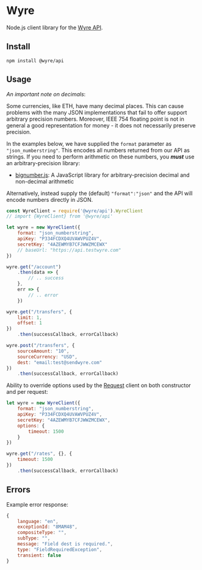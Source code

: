 Wyre
====

Node.js client library for the [Wyre API](https://www.sendwyre.com/docs/).

Install
-------

```
npm install @wyre/api
```

Usage
-----

*An important note on decimals*:

Some currencies, like ETH, have many decimal places. This can cause problems with the
many JSON implementations that fail to offer support arbitrary precision numbers. Moreover, IEEE 754 floating point
is not in general a good representation for money - it does not necessarily preserve precision.

In the examples below, we have supplied the `format` parameter as `"json_numberstring"`. This encodes all
numbers returned from our API as strings. If you need to perform arithmetic on these numbers, you ***must***
use an arbitrary-precision library:

- [bignumber.js](https://github.com/MikeMcl/bignumber.js): A JavaScript library for arbitrary-precision decimal and non-decimal arithmetic

Alternatively, instead supply the (default) `"format":"json"` and the API will encode numbers directly in JSON.

```js
const WyreClient = require('@wyre/api').WyreClient
// import {WyreClient} from '@wyre/api'

let wyre = new WyreClient({
    format: "json_numberstring",
    apiKey: "P334FCDXQ4UVAWVPUZ4V",
    secretKey: "4AZEWMYB7CFJWWZMCEWX"
    // baseUrl: "https://api.testwyre.com"
})

wyre.get("/account")
    .then(data => {
        // .. success
    },
    err => {
        // .. error
    })

wyre.get("/transfers", {
    limit: 1,
    offset: 1
})
    .then(successCallback, errorCallback)

wyre.post("/transfers", {
    sourceAmount: "10",
    sourceCurrency: "USD",
    dest: "email:test@sendwyre.com"
})
    .then(successCallback, errorCallback)
```

Ability to override options used by the [Request](https://github.com/request/request) client on both constructor and per request:

```js
let wyre = new WyreClient({
    format: "json_numberstring",
    apiKey: "P334FCDXQ4UVAWVPUZ4V",
    secretKey: "4AZEWMYB7CFJWWZMCEWX",
    options: {
        timeout: 1500
    }
})
```

```js
wyre.get("/rates", {}, {
    timeout: 1500
})
    .then(successCallback, errorCallback)
```

Errors
------

Example error response:
```js
{
    language: "en",
    exceptionId: "8MAM48",
    compositeType: "",
    subType: "",
    message: "Field dest is required.",
    type: "FieldRequiredException",
    transient: false
}
```

